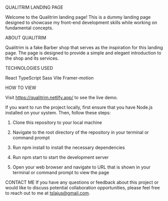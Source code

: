 QUALITRIM LANDING PAGE

Welcome to the Qualitrim landing page! This is a dummy landing page designed to showcase my front-end development skills while working on fundamental concepts.

ABOUT QUALITRIM

Qualitrim is a fake Barber shop that serves as the inspiration for this landing page. The page is designed to provide a simple and elegant introduction to the shop and its services.

TECHNOLOGIES USED

React
TypeScript
Sass
Vite
Framer-motion

HOW TO VIEW

Visit https://qualitrim.netlify.app/ to see the live demo.

If you want to run the project locally, first ensure that you have Node.js installed on your system. Then, follow these steps:

1. Clone this repository to your local machine

2. Navigate to the root directory of the repository in your terminal or command prompt

3. Run npm install to install the necessary dependencies

4. Run npm start to start the development server

5. Open your web browser and navigate to URL that is shown in your terminal or command prompt to view the page

CONTACT ME
If you have any questions or feedback about this project or would like to discuss potential collaboration opportunities, please feel free to reach out to me at tslajus@gmail.com.
